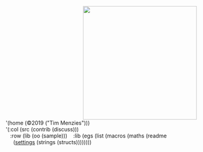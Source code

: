<img align=right 
     width=300
     src="http://bilfp.wdfiles.com/local--files/common-lisp/common-lisp-logo.png"><br clear=all>
'(home (©2019 ("Tim Menzies"))) <br>
'(:col (src (contrib (discuss)))<br>
&nbsp;&nbsp; :row (lib (oo (sample)))
&nbsp;&nbsp;  :lib (egs (list (macros (maths (readme <br>
&nbsp;&nbsp;&nbsp;&nbsp;  ([settings](/lib/settings) (strings (structs))))))))


